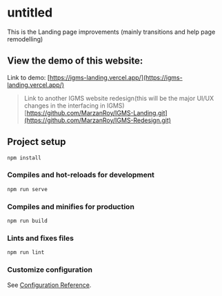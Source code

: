 # untitled
This is the Landing page improvements (mainly transitions and help page remodelling)

## View the demo of this website:
Link to demo: [https://igms-landing.vercel.app/](https://igms-landing.vercel.app/)

>Link to another IGMS website redesign(this will be the major UI/UX changes in the interfacing in IGMS)
>[https://github.com/MarzanRoy/IGMS-Landing.git](https://github.com/MarzanRoy/IGMS-Redesign.git)

## Project setup
```
npm install
```

### Compiles and hot-reloads for development
```
npm run serve
```

### Compiles and minifies for production
```
npm run build
```

### Lints and fixes files
```
npm run lint
```

### Customize configuration
See [Configuration Reference](https://cli.vuejs.org/config/).
